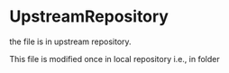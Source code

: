 # UpstreamRepository
the file is in upstream repository.

This file is modified once in local repository i.e., in folder
